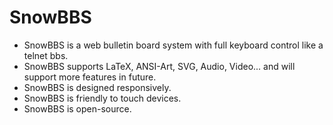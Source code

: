 SnowBBS
=======
* SnowBBS is a web bulletin board system with full keyboard control like a telnet bbs.
* SnowBBS supports LaTeX, ANSI-Art, SVG, Audio, Video... and will support more features in future.
* SnowBBS is designed responsively.
* SnowBBS is friendly to touch devices.
* SnowBBS is open-source.
